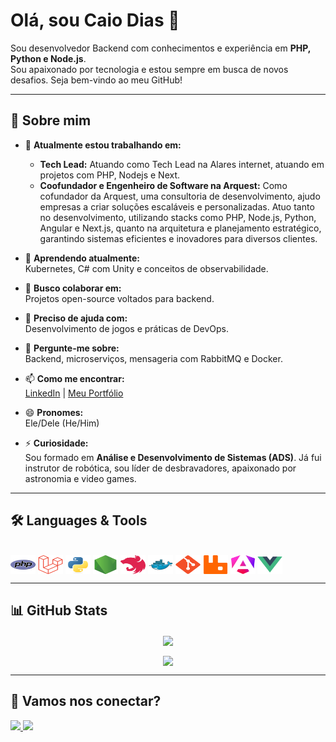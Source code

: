 # Olá, sou Caio Dias 👋  
Sou desenvolvedor Backend com conhecimentos e experiência em **PHP, Python e Node.js**.  
Sou apaixonado por tecnologia e estou sempre em busca de novos desafios. Seja bem-vindo ao meu GitHub!

---

## 📝 Sobre mim

- 🔭 **Atualmente estou trabalhando em:**  
  - **Tech Lead:** Atuando como Tech Lead na Alares internet, atuando em projetos com PHP, Nodejs e Next.
  - **Coofundador e Engenheiro de Software na Arquest:** Como cofundador da Arquest, uma consultoria de desenvolvimento, ajudo empresas a criar soluções escaláveis e personalizadas. Atuo tanto no desenvolvimento, utilizando stacks como PHP, Node.js, Python, Angular e Next.js, quanto na arquitetura e planejamento estratégico, garantindo sistemas eficientes e inovadores para diversos clientes.

- 🌱 **Aprendendo atualmente:**  
  Kubernetes, C# com Unity e conceitos de observabilidade.  

- 👯 **Busco colaborar em:**  
  Projetos open-source voltados para backend.

- 🤔 **Preciso de ajuda com:**  
  Desenvolvimento de jogos e práticas de DevOps.

- 💬 **Pergunte-me sobre:**  
  Backend, microserviços, mensageria com RabbitMQ e Docker.

- 📫 **Como me encontrar:**  
  [LinkedIn](https://www.linkedin.com/in/caio-cesar-lorenzon-dias/) | [Meu Portfólio](https://caiocldias.github.io/)  

- 😄 **Pronomes:**  
  Ele/Dele (He/Him)  

- ⚡ **Curiosidade:**  
  Sou formado em **Análise e Desenvolvimento de Sistemas (ADS)**. Já fui instrutor de robótica, sou líder de desbravadores, apaixonado por astronomia e video games.  

---

## 🛠️ Languages & Tools

<div style="display: inline_block"><br>
  <img align="center" alt="PHP" height="30" width="40" src="https://raw.githubusercontent.com/devicons/devicon/master/icons/php/php-original.svg">
  <img align="center" alt="Laravel" height="30" width="40" src="https://raw.githubusercontent.com/devicons/devicon/master/icons/laravel/laravel-original.svg">
  <img align="center" alt="Python" height="30" width="40" src="https://raw.githubusercontent.com/devicons/devicon/master/icons/python/python-original.svg">
  <img align="center" alt="Node.js" height="30" width="40" src="https://raw.githubusercontent.com/devicons/devicon/master/icons/nodejs/nodejs-original.svg">
  <img align="center" alt="NestJS" height="30" width="40" src="https://raw.githubusercontent.com/devicons/devicon/master/icons/nestjs/nestjs-original.svg">
  <img align="center" alt="Docker" height="30" width="40" src="https://raw.githubusercontent.com/devicons/devicon/master/icons/docker/docker-original.svg">
  <img align="center" alt="Git" height="30" width="40" src="https://raw.githubusercontent.com/devicons/devicon/master/icons/git/git-original.svg">
  <img align="center" alt="RabbitMQ" height="30" width="40" src="https://raw.githubusercontent.com/devicons/devicon/master/icons/rabbitmq/rabbitmq-original.svg">
  <img align="center" alt="Angular" height="30" width="40" src="https://raw.githubusercontent.com/devicons/devicon/master/icons/angular/angular-original.svg">
  <img align="center" alt="Vue.js" height="30" width="40" src="https://raw.githubusercontent.com/devicons/devicon/master/icons/vuejs/vuejs-original.svg">
</div>

---

## 📊 GitHub Stats

<p align="center">
  <a href="https://github.com/anuraghazra/github-readme-stats">
    <img align="center" src="https://github-readme-stats.vercel.app/api?username=CaioCLDias&count_private=true&show_icons=true&theme=vue-dark" />
  </a>
</p>

<p align="center">
  <a href="https://github.com/anuraghazra/convoychat">
    <img align="center" src="https://github-readme-stats.vercel.app/api/top-langs/?username=CaioCLDias&layout=compact&hide=pascal&theme=vue-dark" />
  </a>
</p>

---

## 🤝 Vamos nos conectar?

<p align="left">
  <a href="https://www.linkedin.com/in/caio-cesar-lorenzon-dias/">
    <img src="https://img.shields.io/badge/LinkedIn-0077B5?style=for-the-badge&logo=linkedin&logoColor=white">
  </a>
  <a href="https://caiocldias.github.io/">
    <img src="https://img.shields.io/badge/Portfólio-24292E?style=for-the-badge&logo=github&logoColor=white">
  </a>
</p>
